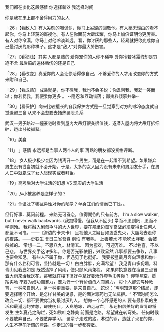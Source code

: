 我们都在淡化这段感情 你选择新欢 我选择时间
 
你是我在床上都不舍得用力的女人
 
「26」【看敌人】有人尖刻的嘲讽你，你马上尖酸的回敬他。有人毫无理由的看不起你，你马上轻蔑的鄙视他。有人在你面前大肆炫耀，你马上加倍证明你更厉害。有人对你冷漠，你马上对他冷淡疏远。看，你讨厌的那些人，轻易就把你变成你自己最讨厌的那种样子。这才是"敌人"对你最大的伤害。
 
「27」【看犯贱】其实 人都是贱的 爱你宠你的人你不稀罕 对你冷若冰霜的却是穷追不舍 最后搞的遍体鳞伤的还是自己
 
「28」【看改变】真爱你的人会让你活得像自己，不够爱你的人才用改变你的方式来附和自己。
 
「29」【看成熟】 成熟就是，你不理我，我也不会多说；你讽刺我，我就一笑而过；你若爱我，我便爱你更多 。 --隐忍和互动错落；鄙夷和倾慕共举~
 
「30」【看保护】向来比较擅长的自我保护方式是一旦觉察到对方的冰冷态度就自觉退避三舍 从来不会想要去捂热这段关系
 

武汉一男子路过一幢豪宅时看到屋内大吊灯很美很值钱，遂潜入屋内将大吊灯拆细碎，运出时被抓获。
 
「10」美食
 
「11」
」感情 永远都是当事人两个人的事 再熟的朋友都没资格评断。
 
「18」 女人极少极少会因为钱离开一个男生，而是在一起看不到希望。如果嫌弃男生没有钱当初就不会开始。于是，太多的女人因为没有未来和男朋友分手，在男人口中就变成了女人很现实或者拜金。
 
「19」高考后对大学生活的幻想 VS 现实的大学生活
 
 
「20」从小被富养是怎样子的？
 
「21」你错过了哪些异性对你的暗示？单身汪们的情商已下线。。
 
但行好事，莫问前程。
来路无可眷恋，值得期待的只有前方。
I’m a slow walker, but I never walk backwards. (我跑得慢，但我从不回头)
学而不思则罔，思而不学则殆。
我将融入剧烈争斗的大人世界，要在那里边孤军奋战必须变得比任何人都坚不可摧。——《海边的卡夫卡》
且视他人之疑目如盏盏鬼火，大胆地去走你的夜路。——史铁生
吾日三省吾身
别怕 有我呢。
上善若水
不能吃太胖哦，会被杀掉的。
常想一二，不思八九。林清玄。
因为喜欢，可迎万难。
不以物喜，不以己悲。
与世界交手这许多年，你是否光彩依旧，兴致盎然
凡事都要去争取，凡事也要会知足。
有些人不属于你，但遇见了也挺好。
我要披星戴月奔向理想和你✨
那有什么胜利可言，坚持就是一切！
白白胖胖，充满希望！
我见青山多妩媚，料青山见我应如是
既然选择了风雨，便只顾风雨兼程。
如果你执意要在凌晨三点冒着大雨来给我送花，那我就在楼下撑好伞拿好姜汤外套毛巾等你？
仰望星空，脚踏实地
不要为成功而努力，要为做一个有价值的人而努力。
每个人都受两种教育，一种来自别人，另一种更重要，是来自自己。
蛇说：”明明知道那个结局，却要选择哪个开始，是怎样甘美的诱惑，是的面对毒药也无法抗拒。“
不管时间怎么改变一切，都不要做你当初最讨厌的人。
想做一个心怀感恩的人
要有最朴素的生活和最遥远的梦想，即使明日，天寒地冻，路远马亡。
永远相信美好的事情即将发生
生如夏花之绚烂，死如秋叶之静美
前面是绝路，希望就在转弯处。
任何时候不要放弃自己，不要放弃学习。
这辈子走过的路，淋过的雨，造就了现在的你，人生不存在所谓的弯路，你走过的每一步都算数。
